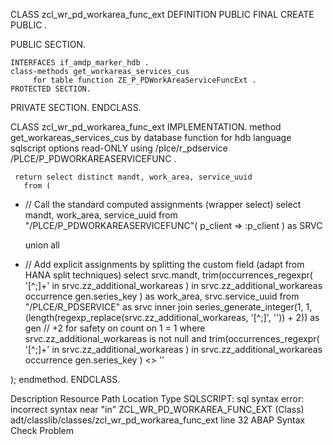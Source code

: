 CLASS zcl_wr_pd_workarea_func_ext DEFINITION
  PUBLIC
  FINAL
  CREATE PUBLIC .

  PUBLIC SECTION.

    INTERFACES if_amdp_marker_hdb .
    class-methods get_workareas_services_cus 
         for table function ZE_P_PDWorkAreaServiceFuncExt .
    PROTECTED SECTION.
  PRIVATE SECTION.
ENDCLASS.

CLASS zcl_wr_pd_workarea_func_ext IMPLEMENTATION.
   method get_workareas_services_cus
    by database function for hdb
        language sqlscript
        options read-ONLY
        using /plce/r_pdservice /PLCE/P_PDWORKAREASERVICEFUNC .
        
     return select distinct mandt, work_area, service_uuid
       from (
*    // Call the standard computed assignments (wrapper select)
    select mandt, work_area, service_uuid
    from "/PLCE/P_PDWORKAREASERVICEFUNC"( p_client => :p_client )  as SRVC
    
     union all
    
*    // Add explicit assignments by splitting the custom field (adapt from HANA split techniques)
    select srvc.mandt,
           trim(occurrences_regexpr( '[^;]+' in srvc.zz_additional_workareas ) in srvc.zz_additional_workareas occurrence gen.series_key ) as work_area,
           srvc.service_uuid
    from "/PLCE/R_PDSERVICE" as srvc
    inner join series_generate_integer(1, 1, (length(regexp_replace(srvc.zz_additional_workareas, '[^;]', '')) + 2)) as gen  // +2 for safety on count
    on 1 = 1
    where srvc.zz_additional_workareas is not null
      and trim(occurrences_regexpr( '[^;]+' in srvc.zz_additional_workareas ) in srvc.zz_additional_workareas occurrence gen.series_key ) <> ''

);
  endmethod.
ENDCLASS.


Description	Resource	Path	Location	Type
SQLSCRIPT: sql syntax error: incorrect syntax near "in"	ZCL_WR_PD_WORKAREA_FUNC_EXT (Class)	adt/classlib/classes/zcl_wr_pd_workarea_func_ext	line 32	ABAP Syntax Check Problem
